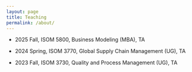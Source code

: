 ```yaml
---
layout: page
title: Teaching
permalink: /about/
---
```


* 2025 Fall, ISOM 5800, Business Modeling (MBA), TA

* 2024 Spring, ISOM 3770, Global Supply Chain Management (UG), TA

* 2023 Fall, ISOM 3730, Quality and Process Management (UG), TA